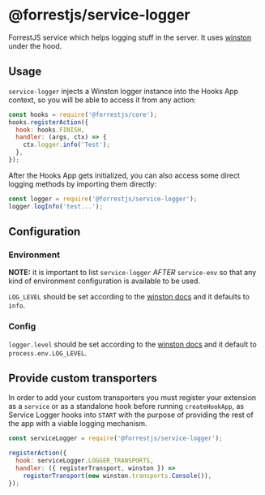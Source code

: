 # @forrestjs/service-logger

ForrestJS service which helps logging stuff in the server.
It uses [winston](https://www.npmjs.com/package/winston) under the hood.

## Usage

`service-logger` injects a Winston logger instance into the Hooks App context, so you will be able
to access it from any action:

```js
const hooks = require('@forrestjs/core');
hooks.registerAction({
  hook: hooks.FINISH,
  handler: (args, ctx) => {
    ctx.logger.info('Test');
  },
});
```

After the Hooks App gets initialized, you can also access some direct logging methods
by importing them directly:

```js
const logger = require('@forrestjs/service-logger');
logger.logInfo('test...');
```

## Configuration

### Environment

**NOTE:** it is important to list `service-logger` _AFTER_ `service-env` so that any kind of environment
configuration is available to be used.

`LOG_LEVEL` should be set according to the [winston docs](https://www.npmjs.com/package/winston#logging-levels)
and it defaults to `info`.

### Config

`logger.level` should be set according to the [winston docs](https://www.npmjs.com/package/winston#logging-levels)
and it default to `process.env.LOG_LEVEL`.

## Provide custom transporters

In order to add your custom transporters you must register your extension as a `service` or as a standalone
hook before running `createHookApp`, as Service Logger hooks into `START` with the purpose of providing
the rest of the app with a viable logging mechanism.

```js
const serviceLogger = require('@forrestjs/service-logger');

registerAction({
  hook: serviceLogger.LOGGER_TRANSPORTS,
  handler: ({ registerTransport, winston }) =>
    registerTransport(new winston.transports.Console()),
});
```
